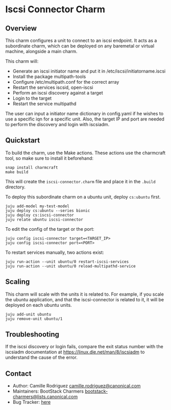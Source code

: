# Iscsi Connector Charm

## Overview

This charm configures a unit to connect to an iscsi endpoint. It acts as a subordinate
charm, which can be deployed on any baremetal or virtual machine, alongside a main
charm.

This charm will:
- Generate an iscsi initiator name and put it in /etc/iscsi/initiatorname.iscsi
- Install the package multipath-tools
- Configure /etc/multipath.conf for the correct array
- Restart the services iscsid, open-iscsi
- Perform an iscsi discovery against a target
- Login to the target
- Restart the service multipathd

The user can input a initiator name dictionary in config.yaml if he wishes to use a
specific iqn for a specific unit. Also, the target IP and port are needed to perform
the discovery and login with iscsiadm. 


## Quickstart

To build the charm, use the Make actions. These actions use the charmcraft tool, so make sure to install it beforehand:
```
snap install charmcraft
make build
```
This will create the `iscsi-connector.charm` file and place it in the `.build` directory.

To deploy this subordinate charm on a ubuntu unit, deploy `cs:ubuntu` first.
```
juju add-model my-test-model
juju deploy cs:ubuntu --series bionic
juju deploy cs:iscsi-connector
juju relate ubuntu iscsi-connector
```

To edit the config of the target or the port:
```
juju config iscsi-connector target=<TARGET_IP> 
juju config iscsi-connector port=<PORT>
```

To restart services manually, two actions exist:
```
juju run-action --unit ubuntu/0 restart-iscsi-services
juju run-action --unit ubuntu/0 reload-multipathd-service
```

## Scaling

This charm will scale with the units it is related to. For example, if you scale the ubuntu application, and that the iscsi-connector is related to it, it will be deployed on each ubuntu units. 
```
juju add-unit ubuntu
juju remove-unit ubuntu/1
```

## Troubleshooting

If the iscsi discovery or login fails, compare the exit status number with the
iscsiadm documentation at https://linux.die.net/man/8/iscsiadm to understand the
cause of the error.


## Contact
 - Author: Camille Rodriguez <camille.rodriguez@canonical.com>
 - Maintainers: BootStack Charmers <bootstack-charmers@lists.canonical.com>
 - Bug Tracker: [here](https://bugs.launchpad.net/charm-iscsi-connector)
 